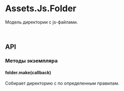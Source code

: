 # Assets.Js.Folder
Модель директории с js-файлами.

 

## API

### Методы экземпляра

#### folder.make(callback)
Собирает директорию с по определенным правилам.
